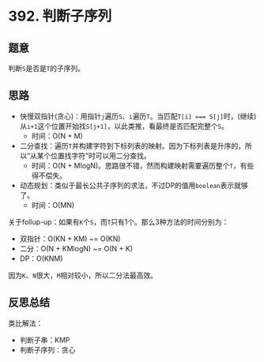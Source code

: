 # 392. 判断子序列

## 题意

判断`S`是否是`T`的子序列。

## 思路

- 快慢双指针(贪心)：用指针`j`遍历`S`、`i`遍历`T`。当匹配`T[i] === S[j]`时，(继续)从`i+1`这个位置开始找`S[j+1]`，以此类推，看最终是否匹配完整个`S`。
  - 时间：O(N + M)
- 二分查找：遍历`T`并构建字符到下标列表的映射。因为下标列表是升序的，所以“从某个位置找字符”时可以用二分查找。
  - 时间：O(N + MlogN)。思路很不错，然而构建映射需要遍历整个`T`，有些得不偿失。
- 动态规划：类似于最长公共子序列的求法，不过DP的值用`boolean`表示就够了。
  - 时间：O(MN)

关于follup-up：如果有`K`个`S`，而`T`只有1个。那么3种方法的时间分别为：

- 双指针：O(KN + KM) ~= O(KN)
- 二分：O(N + KMlogN) ~= O(N + K)
- DP：O(KNM)

因为`K`、`N`很大，`M`相对较小，所以二分法最高效。

## 反思总结

类比解法：

- 判断子串：KMP
- 判断子序列：贪心
